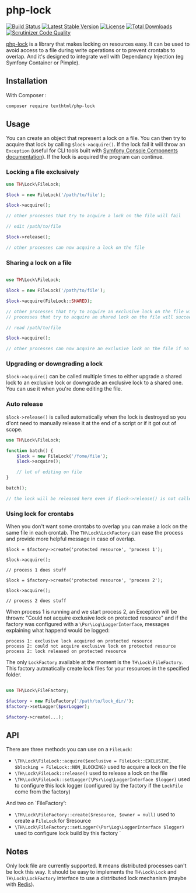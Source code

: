 # php-lock

[![Build Status](https://travis-ci.org/texthtml/php-lock.svg?branch=master)](https://travis-ci.org/texthtml/php-lock)
[![Latest Stable Version](https://poser.pugx.org/texthtml/php-lock/v/stable.svg)](https://packagist.org/packages/texthtml/php-lock)
[![License](https://poser.pugx.org/texthtml/php-lock/license.svg)](http://www.gnu.org/licenses/agpl-3.0.html)
[![Total Downloads](https://poser.pugx.org/texthtml/php-lock/downloads.svg)](https://packagist.org/packages/texthtml/php-lock)
[![Scrutinizer Code Quality](https://scrutinizer-ci.com/g/texthtml/php-lock/badges/quality-score.png?b=master)](https://scrutinizer-ci.com/g/texthtml/php-lock/?branch=master)

[php-lock](https://packagist.org/packages/texthtml/php-lock) is a library that makes locking on resources easy. It can be used to avoid access to a file during write operations or to prevent crontabs to overlap. And it's designed to integrate well with Dependancy Injection (eg Symfony Container or Pimple).

## Installation

With Composer :

```bash
composer require texthtml/php-lock
```

## Usage

You can create an object that represent a lock on a file. You can then try to acquire that lock by calling `$lock->acquire()`. If the lock fail it will throw an `Exception` (useful for CLI tools built with [Symfony Console Components documentation](http://symfony.com/doc/current/components/console/introduction.html)). If the lock is acquired the program can continue.

### Locking a file exclusively

```php
use TH\Lock\FileLock;

$lock = new FileLock('/path/to/file');

$lock->acquire();

// other processes that try to acquire a lock on the file will fail

// edit /path/to/file

$lock->release();

// other processes can now acquire a lock on the file
```

### Sharing a lock on a file

```php

use TH\Lock\FileLock;

$lock = new FileLock('/path/to/file');

$lock->acquire(FileLock::SHARED);

// other processes that try to acquire an exclusive lock on the file will fail,
// processes that try to acquire an shared lock on the file will succeed

// read /path/to/file

$lock->acquire();

// other processes can now acquire an exclusive lock on the file if no other shared lock remains.
```

### Upgrading or downgrading a lock

`$lock->acquire()` can be called multiple times to either upgrade a shared lock to an exclusive lock or downgrade an exclusive lock to a shared one. You can use it when you're done editing the file.

### Auto release

`$lock->release()` is called automatically when the lock is destroyed so you d'ont need to manually release it at the end of a script or if it got out of scope.

```php
use TH\Lock\FileLock;

function batch() {
    $lock = new FileLock('/fome/file');
    $lock->acquire();

    // lot of editing on file
}

batch();

// the lock will be released here even if $lock->release() is not called in batch()
```

### Using lock for crontabs

When you don't want some crontabs to overlap you can make a lock on the same file in each crontab. The `TH\Lock\LockFactory` can ease the process and provide more helpful message in case of overlap.

```
$lock = $factory->create('protected resource', 'process 1');

$lock->acquire();

// process 1 does stuff
```

```
$lock = $factory->create('protected resource', 'process 2');

$lock->acquire();

// process 2 does stuff
```

When process 1 is running and we start process 2, an Exception will be thrown: "Could not acquire exclusive lock on protected resource" and if the factory was configured with a `\Psr\Log\LoggerInterface`, messages explaining what happend would be logged:

    process 1: exclusive lock acquired on protected resource
    process 2: could not acquire exclusive lock on protected resource
    process 2: lock released on protected resource

The only `LockFactory` available at the moment is the `TH\Lock\FileFactory`. This factory autmatically create lock files for your resources in the specified folder.

```php

use TH\Lock\FileFactory;

$factory = new FileFactory('/path/to/lock_dir/');
$factory->setLogger($psrLogger);

$factory->create(...);
```

## API

There are three methods you can use on a `FileLock`:

* `\TH\Lock\FileLock::acquire($exclusive = FileLock::EXCLUSIVE, $blocking = FileLock::NON_BLOCKING)` used to acquire a lock on the file
* `\TH\Lock\FileLock::release()` used to release a lock on the file
* `\TH\Lock\FileLock::setLogger(\Psr\Log\LoggerInterface $logger)` used to configure this lock logger (configured by the factory if the `LockFile` come from the factory)

And two on `FileFactory':

* `\TH\Lock\FileFactory::create($resource, $owner = null)` used to create a `FileLock` for $resource
* `\TH\Lock\FileFactory::setLogger(\Psr\Log\LoggerInterface $logger)` used to configure lock build by this factory
`

## Notes

Only lock file are currently supported. It means distributed processes can't be lock this way. It should be easy to implements the `TH\Lock\Lock` and `TH\Lock\LockFactory` interface to use a distributed lock mechanism (maybe with [Redis](http://redis.io/topics/distlock)).
